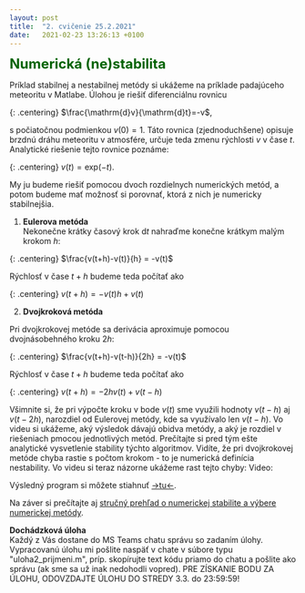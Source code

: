 ```yaml
---
layout: post
title:  "2. cvičenie 25.2.2021"
date:   2021-02-23 13:26:13 +0100
---
```

<!--
Na prvých dvoch prednáškach ste preberali základy numerických metód a vyjasnili ste si pojmy ako reprezentácia čísel v počítači, typy chýb pri riešení numerických úloh, korektnosť, podmienenosť úlohy a numerická stabilita. 
Na tomto cvičení si na príkladoch demonštrujeme niektoré z týchto poznatkov. <br>


Na začiatok si pripomeňme, že zdroje chýb pri numerických metódach sa  sa všeobecne delia na
- chyby vstupných dát (napr. chyby nameraných dát, ktoré potom zadávame do kódu, alebo chyba modelu reality)
- chyby metódy (truncation errors)
- zaokrúhľovacie chyby (roundoff errors).

<span style="color:DarkGreen"> <font size="+2"><b>Chyba metódy</b></font></span><br>
Odvodenie rádu metódy pre metódy aproximácie derivácie ste si ukázali na prednáške. V rámci opakovania si ukážeme, ako odvodiť rád metódy soprednej aproximácie prvej derivácie funkcie $f$:

{: .centering}
$f'(x)\sim\frac{f(x+h)-f(x)}{h}$

Rád metódy je rovný mocnine konečneho krátkeho kroku $h$, ktorý nahrádza nekonečne krátky krok. 
Urobíme Taylorov rozvoj členu $f(x+h)$: 

{: .centering}
$f'(x)\sim\frac{f(x+h)-f(x)}{h}\sim\frac{f(x)+h\frac{f'(x)}{1!}+h^2\frac{f''(x)}{2!}+h^3\frac{f'''(x)}{3!}-f(x)}{h}$

{: .centering}
$f'(x)\sim\frac{f(x+h)-f(x)}{h}\sim f'(x)+h\frac{f{''}(x)}{2!}+h^2\frac{f{'''}(x)}{3!}$

V tomto prípade vidíme, že metóda je prvého rádu, pretože člen s najnižšou mocninou, ktorý nám po Taylorovom rozvoji ostal je úmerný $h^1$. Je potrebné si uvedomiť, že krok $h$ je veľmi malý, preto členy s vyššími mocninami h  
TIP: Pri rozvoji si dajte pozor, do koľkých členov daný výraz rozviniete. Ak sa Vám všetky výrazy s $h$ pri aritmetických úpravach vyrušia, je potrebné sa vrátiť na začiatok, a rozvinúť Taylora do viacerých členov.

<span style="color:DarkGreen"><font size="+2"><b>Strojové epsilon</b></font></span><br>

Nasledujúce video obsahuje ukážku strojového epsilon v Matlabe a program na jeho odhad:<br>

<span style="color:DarkGreen"><b><font size="+2">Zaokrúhľovacie chyby</font> </b></span><br>
Na nasledujúcom príklade si ukážeme, ako sa zvýši relatívna chyba výpočtu, ak od seba odpočítame podobne veľké čísla. Majme čísla

{: .centering}
$x = 1.32483726$

{: .centering}
$y = 1.32483357$


Predstavme si, že tieto čísla môžeme ukladať len s presnosťou na 9 desatinných miest. 
Vezmime si napr. číslo x. To sme mohli získať zaokrúhlením čísel $1.324837255$, $1.324837256$, $1.324837257$, $1.324837258$, $1.324837259$, $1.324837260$,$1.324837261$,$1.324837262$, $1.324837263$, $1.324837264$ (a ďalšími číslami, ktoré by mali väčší počet desatinných miest než 10). Najvǎčší rozdiel by vznikol pri zaokrúhľovaní čísla $1.324837255$, pretože absolútna chyba
 (Keďže robíme len odhad, zanedbáme zaokrúhlenie z, ktoré by bolo pri našom odhade chyby zanedbateľné)
Relatívnu chybu odhadneme tým najväčśim rozdielom teda 

{: .centering}
$\delta x = 1.32483726-1.32483726=5\times10^{-9}$

Odhad relatívnej chyby potom môžeme vypočítať ako
{: .centering}
$\delta x = 1.32483726-1.32483726=5\times10^{-9}$

To isté platí pre y, t.j. $A(y) = 5\times10^{-9}$, $\delta y = 5\times10^{-9}$. Vykonajme teraz rozdiel 

{: .centering}
$x - y  = 1.32483726 - 1.32483357 = 4 \times 10^{-6}$

Odhad relatívnej chyba tohto rozdielu sa dá vypočítať ako
\delta(x-y)=\frac{A(x)+A(y)}{|x-y|}=\frac{d}{d}= 


Všimnime si, že v rámci jedinej opeŕacie sme prešli z relatívnej presnosti na oveľa nižšiu relatívnu prenosť !

-->
<span style="color:DarkGreen"><b><font size="+2">Numerická (ne)stabilita</font></b></span><br>

Príklad stabilnej a nestabilnej metódy si ukážeme na príklade padajúceho meteoritu v Matlabe. Úlohou je riešiť diferenciálnu rovnicu

{: .centering}
$\frac{\mathrm{d}v}{\mathrm{d}t}=-v$, 

s počiatočnou podmienkou $v(0)=1$. Táto rovnica (zjednoduchšene) opisuje brzdnú dráhu meteoritu v atmosfére, určuje teda zmenu rýchlosti $v$ v čase $t$.
Analytické riešenie tejto rovnice poznáme:

{: .centering}
$v(t) =\mathrm{exp}(-t)$.

My ju budeme riešiť pomocou dvoch rozdielnych numerických metód, a potom budeme mať možnosť si porovnať, ktorá z nich je numericky stabilnejšia.<br>


1. <b>Eulerova metóda</b> <br>
Nekonečne krátky časový krok $\mathrm{d}t$ nahraďme konečne krátkym malým krokom $h$:<br>

{: .centering}
$\frac{v(t+h)-v(t)}{h} = -v(t)$

Rýchlosť v čase $t+h$ budeme teda počítať ako

{: .centering}
$v(t+h) = -v(t)h+v(t)$

2. <b>Dvojkroková metóda</b> <br>

Pri dvojkrokovej metóde sa derivácia aproximuje pomocou dvojnásobehného kroku $2h$:<br>

{: .centering}
$\frac{v(t+h)-v(t-h)}{2h} = -v(t)$

Rýchlosť v čase $t+h$ budeme teda počítať ako

{: .centering}
$v(t+h)= -2h v(t)+v(t-h)$
 
Všimnite si, že pri výpočte kroku v bode $v(t)$ sme využili hodnoty $v(t-h)$ aj $v(t-2h)$, narozdiel od Eulerovej metódy, kde sa využívalo len $v(t-h)$. 
Vo videu si ukážeme, aký výsledok dávajú obidva metódy, a aký je rozdiel v riešeniach pmocou jednotlivých metód. Prečítajte si pred tým ešte analytické vysvetlenie stability týchto algoritmov. Vidíte, že pri dvojkrokovej metóde chyba rastie s počtom krokom - to je numerická definícia nestability.
Vo videu si teraz názorne ukážeme rast tejto chyby: 
Video:


Výsledný program si môžete stiahnuť [->tu<-]().

Na záver si prečítajte aj [stručný prehľad o numerickej stabilite a výbere numerickej metódy](http://kfe.fjfi.cvut.cz/~matysma4/nme/cv02/priklad21.pdf).
<br>


<b>Dochádzková úloha</b><br>
Každý z Vás dostane do MS Teams chatu správu so zadaním úlohy. Vypracovanú úlohu mi pošlite naspäť v chate v súbore typu "uloha2_prijmeni.m", príp. skopírujte text kódu priamo do chatu a pošlite ako správu (ak sme sa už inak nedohodli vopred).
PRE ZÍSKANIE BODU ZA ÚLOHU, ODOVZDAJTE ÚLOHU DO STREDY 3.3. do 23:59:59!

